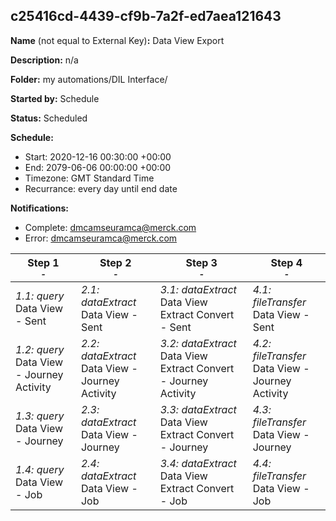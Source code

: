 ## c25416cd-4439-cf9b-7a2f-ed7aea121643

**Name** (not equal to External Key)**:** Data View Export

**Description:** n/a

**Folder:** my automations/DIL Interface/

**Started by:** Schedule

**Status:** Scheduled

**Schedule:**

* Start: 2020-12-16 00:30:00 +00:00
* End: 2079-06-06 00:00:00 +00:00
* Timezone: GMT Standard Time
* Recurrance: every day until end date

**Notifications:**

* Complete: dmcamseuramca@merck.com
* Error: dmcamseuramca@merck.com

| Step 1<br>_<small>-</small>_ | Step 2<br>_<small>-</small>_ | Step 3<br>_<small>-</small>_ | Step 4<br>_<small>-</small>_ |
| --- | --- | --- | --- |
| _1.1: query_<br>Data View - Sent | _2.1: dataExtract_<br>Data View - Sent | _3.1: dataExtract_<br>Data View Extract Convert - Sent | _4.1: fileTransfer_<br>Data View - Sent |
| _1.2: query_<br>Data View - Journey Activity | _2.2: dataExtract_<br>Data View - Journey Activity | _3.2: dataExtract_<br>Data View Extract Convert - Journey Activity | _4.2: fileTransfer_<br>Data View - Journey Activity |
| _1.3: query_<br>Data View - Journey | _2.3: dataExtract_<br>Data View - Journey | _3.3: dataExtract_<br>Data View Extract Convert - Journey | _4.3: fileTransfer_<br>Data View - Journey |
| _1.4: query_<br>Data View - Job | _2.4: dataExtract_<br>Data View - Job | _3.4: dataExtract_<br>Data View Extract Convert - Job | _4.4: fileTransfer_<br>Data View - Job |
